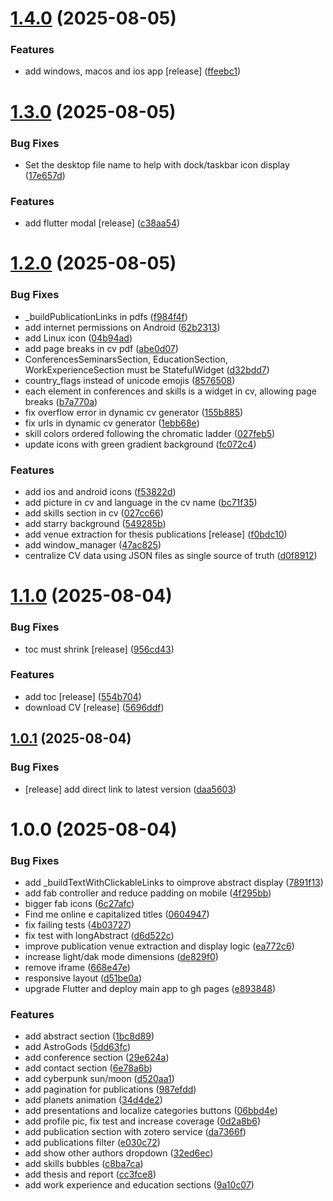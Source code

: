 # [1.4.0](https://github.com/arcangelo7/portfolio/compare/v1.3.0...v1.4.0) (2025-08-05)


### Features

* add windows, macos and ios app [release] ([ffeebc1](https://github.com/arcangelo7/portfolio/commit/ffeebc179c515d309a727c34e2a06e1ea1c3b172))

# [1.3.0](https://github.com/arcangelo7/portfolio/compare/v1.2.0...v1.3.0) (2025-08-05)


### Bug Fixes

* Set the desktop file name to help with dock/taskbar icon display ([17e657d](https://github.com/arcangelo7/portfolio/commit/17e657de50b6eb9251395d20cd58c87e7f252671))


### Features

* add flutter modal [release] ([c38aa54](https://github.com/arcangelo7/portfolio/commit/c38aa540c2d629ab5c58b14fce021cbf181bc826))

# [1.2.0](https://github.com/arcangelo7/portfolio/compare/v1.1.0...v1.2.0) (2025-08-05)


### Bug Fixes

* _buildPublicationLinks in pdfs ([f984f4f](https://github.com/arcangelo7/portfolio/commit/f984f4f3dbd25b2777b5da32faefd5cbd969044a))
* add internet permissions on Android ([62b2313](https://github.com/arcangelo7/portfolio/commit/62b2313a16239b5f6034e1ce2921856337ade8b8))
* add Linux icon ([04b94ad](https://github.com/arcangelo7/portfolio/commit/04b94adeebb32ce5a9ac280bd4b5823b2e4dc5d7))
* add page breaks in cv pdf ([abe0d07](https://github.com/arcangelo7/portfolio/commit/abe0d076018628e055ee44e7879317ff8eb79b32))
* ConferencesSeminarsSection, EducationSection, WorkExperienceSection must be StatefulWidget ([d32bdd7](https://github.com/arcangelo7/portfolio/commit/d32bdd71ea81f127964da182d39886df624a0f32))
* country_flags instead of unicode emojis ([8576508](https://github.com/arcangelo7/portfolio/commit/8576508dca58013a19398d004bf3383552b67929))
* each element in conferences and skills is a widget in cv, allowing page breaks ([b7a770a](https://github.com/arcangelo7/portfolio/commit/b7a770a6f4b69c5ea18f3e58c41c7300bf7bd36d))
* fix overflow error in dynamic cv generator ([155b885](https://github.com/arcangelo7/portfolio/commit/155b8850785e67b68aae6fb8b30f862e3b848545))
* fix urls in dynamic cv generator ([1ebb68e](https://github.com/arcangelo7/portfolio/commit/1ebb68e85c5ae516ce8f820eb8902e06c4cb505b))
* skill colors ordered following the chromatic ladder ([027feb5](https://github.com/arcangelo7/portfolio/commit/027feb553c7331257faffe2448c8cd47244b9a54))
* update icons with green gradient background ([fc072c4](https://github.com/arcangelo7/portfolio/commit/fc072c4180c96a2729d59b40136858304b97f2b5))


### Features

* add ios and android icons ([f53822d](https://github.com/arcangelo7/portfolio/commit/f53822d5b780866b2610367f494d4341f4cb0a73))
* add picture in cv and language in the cv name ([bc71f35](https://github.com/arcangelo7/portfolio/commit/bc71f35f9ad2af1c6ff882a9bbc52bc093ae28b6))
* add skills section in cv ([027cc66](https://github.com/arcangelo7/portfolio/commit/027cc66399f653fed9deacc788f875d7d5d8d92f))
* add starry background ([549285b](https://github.com/arcangelo7/portfolio/commit/549285b1521bdd0e42067c66cb142b72e683e50d))
* add venue extraction for thesis publications [release] ([f0bdc10](https://github.com/arcangelo7/portfolio/commit/f0bdc105935918dccdf6661b45dd26a26d5769ba))
* add window_manager ([47ac825](https://github.com/arcangelo7/portfolio/commit/47ac8250c95960fbd6aa11369c65836ff2dd9b3f))
* centralize CV data using JSON files as single source of truth ([d0f8912](https://github.com/arcangelo7/portfolio/commit/d0f8912f9b26eca35f6ae0169639ffe2dcb29fba))

# [1.1.0](https://github.com/arcangelo7/portfolio/compare/v1.0.1...v1.1.0) (2025-08-04)


### Bug Fixes

* toc must shrink [release] ([956cd43](https://github.com/arcangelo7/portfolio/commit/956cd4373eea4c14a31a1a07e46155fb85fd251a))


### Features

* add toc [release] ([554b704](https://github.com/arcangelo7/portfolio/commit/554b70434025f39e8b0f55a467932f0132270122))
* download CV [release] ([5696ddf](https://github.com/arcangelo7/portfolio/commit/5696ddf4e3d82b969fb0c79ee81225e2297ed11d))

## [1.0.1](https://github.com/arcangelo7/portfolio/compare/v1.0.0...v1.0.1) (2025-08-04)


### Bug Fixes

* [release] add direct link to latest version ([daa5603](https://github.com/arcangelo7/portfolio/commit/daa56032f5a139dacc8c731a99a2e21174b44f16))

# 1.0.0 (2025-08-04)


### Bug Fixes

* add _buildTextWithClickableLinks to oimprove abstract display ([7891f13](https://github.com/arcangelo7/portfolio/commit/7891f13f84ca904db437fc21eab2c66f2644dbf2))
* add fab controller and reduce padding on mobile ([4f295bb](https://github.com/arcangelo7/portfolio/commit/4f295bb2bcc2beba5a0f136aecf1915977284960))
* bigger fab icons ([6c27afc](https://github.com/arcangelo7/portfolio/commit/6c27afce1dff711a7fc33ee94e9814a181dcb913))
* Find me online e capitalized titles ([0604947](https://github.com/arcangelo7/portfolio/commit/060494705847c7812e985bd43d3b7e9597cd9571))
* fix failing tests ([4b03727](https://github.com/arcangelo7/portfolio/commit/4b03727d9f508e49476a869d4ec1e3566bef1279))
* fix test with longAbstract ([d6d522c](https://github.com/arcangelo7/portfolio/commit/d6d522c4e619990b7336b9358a0bff26903f5fa4))
* improve publication venue extraction and display logic ([ea772c6](https://github.com/arcangelo7/portfolio/commit/ea772c6c3fae0363e8f84a095bd7620f7152984b))
* increase light/dak mode dimensions ([de829f0](https://github.com/arcangelo7/portfolio/commit/de829f01035e25e96d9af5bcd78d9033515f3c05))
* remove iframe ([668e47e](https://github.com/arcangelo7/portfolio/commit/668e47e601456e2428712c38ff5f5aab122e8096))
* responsive layout ([d51be0a](https://github.com/arcangelo7/portfolio/commit/d51be0af2647179103eed85e5de1ea1509552e06))
* upgrade Flutter and deploy main app to gh pages ([e893848](https://github.com/arcangelo7/portfolio/commit/e893848877259a9a6c377eb4680b21e96e6a4aa5))


### Features

* add abstract section ([1bc8d89](https://github.com/arcangelo7/portfolio/commit/1bc8d890f3803382674c5cea1121d29ad7a664d6))
* add AstroGods ([5dd63fc](https://github.com/arcangelo7/portfolio/commit/5dd63fc232aacfd0a95d3f3bd80f5e1b47ee3c49))
* add conference section ([29e624a](https://github.com/arcangelo7/portfolio/commit/29e624ae700fb362c9f628eb7dd2e0297385f951))
* add contact section ([6e78a6b](https://github.com/arcangelo7/portfolio/commit/6e78a6b872eddc99ce3e7c7087233165e2787f2c))
* add cyberpunk sun/moon ([d520aa1](https://github.com/arcangelo7/portfolio/commit/d520aa1b4b7464ca85d35c1321bc591210f08d7f))
* add pagination for publications ([987efdd](https://github.com/arcangelo7/portfolio/commit/987efdd9458c1f3c8449f5734a69ca07a01d3da6))
* add planets animation ([34d4de2](https://github.com/arcangelo7/portfolio/commit/34d4de205d77fbddc54284fa7d5b2a883c196f11))
* add presentations and localize categories buttons ([06bbd4e](https://github.com/arcangelo7/portfolio/commit/06bbd4eb848e9063de50312585b47ff228d62798))
* add profile pic, fix test and increase coverage ([0d2a8b6](https://github.com/arcangelo7/portfolio/commit/0d2a8b69808ea972c19a80dfa32d0e21a5176dcd))
* add publication section with zotero service ([da7366f](https://github.com/arcangelo7/portfolio/commit/da7366f1e2542a28033d6f8101dcb4d3d8b28ff7))
* add publications filter ([e030c72](https://github.com/arcangelo7/portfolio/commit/e030c720c85d66651ffc1679b67c49e3fdf889e8))
* add show other authors dropdown ([32ed6ec](https://github.com/arcangelo7/portfolio/commit/32ed6ecbe3c47bcbdb38683fa6146c0c4cf2fb31))
* add skills bubbles ([c8ba7ca](https://github.com/arcangelo7/portfolio/commit/c8ba7caf5bf57b760e188be586e2e672ef294c72))
* add thesis and report ([cc3fce8](https://github.com/arcangelo7/portfolio/commit/cc3fce8612ed6b354b38428d02c9570b9a484f38))
* add work experience and education sections ([9a10c07](https://github.com/arcangelo7/portfolio/commit/9a10c075876465f1d97ea51631a6c515b27b8a06))
